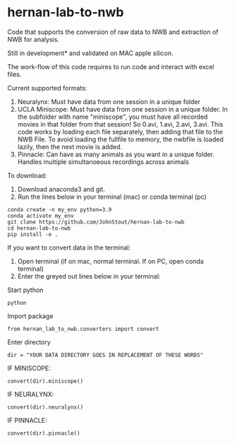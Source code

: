 # hernan-lab-to-nwb

Code that supports the conversion of raw data to NWB and extraction of NWB for analysis.

Still in development* and validated on MAC apple silicon.

The work-flow of this code requires to run code and interact with excel files.

Current supported formats: 
1) Neuralynx:
    Must have data from one session in a unique folder
2) UCLA Miniscope:
    Must have data from one session in a unique folder. In the subfolder with name "miniscope", you must have all recorded movies in that folder from that session! So 0.avi, 1.avi, 2.avi, 3.avi. This code works by loading each file separately, then adding that file to the NWB File. To avoid loading the fullfile to memory, the nwbfile is loaded lazily, then the next movie is added.
3) Pinnacle:
    Can have as many animals as you want in a unique folder. Handles multiple simultanoeous recordings across animals


To download:
1) Download anaconda3 and git.
2) Run the lines below in your terminal (mac) or conda terminal (pc)

```
conda create -n my_env python=3.9
conda activate my_env
git clone https://github.com/JohnStout/hernan-lab-to-nwb 
cd hernan-lab-to-nwb
pip install -e .
``` 

If you want to convert data in the terminal:
1) Open terminal (if on mac, normal terminal. If on PC, open conda terminal)
2) Enter the greyed out lines below in your terminal:

Start python
```
python
```

Import package
```
from hernan_lab_to_nwb.converters import convert
```

Enter directory

```
dir = "YOUR DATA DIRECTORY GOES IN REPLACEMENT OF THESE WORDS"
```

IF MINISCOPE:

```
convert(dir).miniscope()
```
           
IF NEURALYNX:

```
convert(dir).neuralynx()
```

IF PINNACLE:

```
convert(dir).pinnacle()
```





